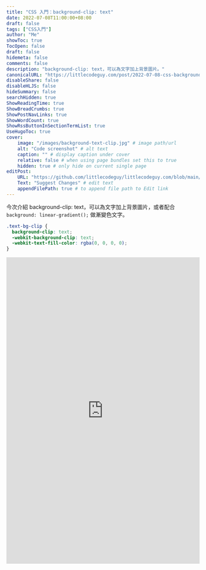 ```yaml
---
title: "CSS 入門：background-clip: text"
date: 2022-07-08T11:00:00+08:00
draft: false
tags: ["CSS入門"]
author: "Me"
showToc: true
TocOpen: false
draft: false
hidemeta: false
comments: false
description: "background-clip: text，可以為文字加上背景圖片。"
canonicalURL: "https://littlecodeguy.com/post/2022-07-08-css-background-text-clip"
disableShare: false
disableHLJS: false
hideSummary: false
searchHidden: true
ShowReadingTime: true
ShowBreadCrumbs: true
ShowPostNavLinks: true
ShowWordCount: true
ShowRssButtonInSectionTermList: true
UseHugoToc: true
cover:
    image: "/images/background-text-clip.jpg" # image path/url
    alt: "Code screenshot" # alt text
    caption: "" # display caption under cover
    relative: false # when using page bundles set this to true
    hidden: true # only hide on current single page
editPost:
    URL: "https://github.com/littlecodeguy/littlecodeguy.com/blob/main/content"
    Text: "Suggest Changes" # edit text
    appendFilePath: true # to append file path to Edit link
---
```


今次介紹 background-clip: text，可以為文字加上背景圖片，或者配合 `background: linear-gradient();` 做漸變色文字。

```css
.text-bg-clip {
  background-clip: text;
  -webkit-background-clip: text;
  -webkit-text-fill-color: rgba(0, 0, 0, 0);
}
```

<iframe height="800" style="width: 100%;" scrolling="no" title="CSS Text Portrait" src="https://codepen.io/littlecodeguy/embed/abYNBBM?default-tab=result" frameborder="no" loading="lazy" allowtransparency="true" allowfullscreen="true">
  See the Pen <a href="https://codepen.io/littlecodeguy/pen/abYNBBM">
  CSS Text Portrait</a> by littlecodeguy (<a href="https://codepen.io/littlecodeguy">@littlecodeguy</a>)
  on <a href="https://codepen.io">CodePen</a>.
</iframe>